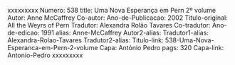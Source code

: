 xxxxxxxxx
Numero: 538
title: Uma Nova Esperança em Pern 2º volume
Autor: Anne McCaffrey
Co-autor: 
Ano-de-Publicacao: 2002
Titulo-original: All the Weyrs of Pern
Tradutor: Alexandra Rolão Tavares
Co-tradutor: 
Ano-de-edicao: 1991
alias: Anne-McCaffrey
Autor2-alias: 
Tradutor1-alias: Alexandra-Rolao-Tavares
Tradutor2-alias: 
Titulo-link: 538-Uma-Nova-Esperanca-em-Pern-2-volume
Capa: António Pedro
pags: 320
Capa-link: Antonio-Pedro
xxxxxxxxx
